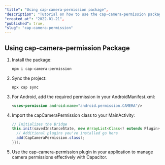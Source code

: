```yaml
---
"title": "Using cap-camera-permission package",
"description": "Tutorial on how to use the cap-camera-permission package with Capacitor",
"created_at": "2022-01-21",
"published": true,
"slug": "cap-camera-permission"
---
```


## Using cap-camera-permission Package

1. Install the package:

   ```bash
   npm i cap-camera-permission
   ```

2. Sync the project:

   ```bash
   npx cap sync
   ```

3. For Android, add the required permission in your AndroidManifest.xml:

   ```xml
   <uses-permission android:name="android.permission.CAMERA"/>
   ```

4. Import the capCameraPermission class to your MainActivity:

   ```java
   // Initializes the Bridge
   this.init(savedInstanceState, new ArrayList<Class<? extends Plugin>>() {{
     // Additional plugins you've installed go here
     add(CapCameraPermission.class);
   }});
   ```

5. Use the cap-camera-permission plugin in your application to manage camera permissions effectively with Capacitor.